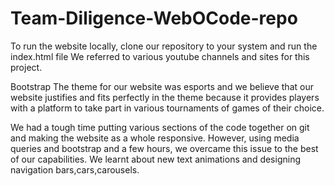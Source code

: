# Team-Diligence-WebOCode-repo

To run the website locally, clone our repository to your system and run the index.html file
We referred to various youtube channels and sites for this project.

Bootstrap
The theme for our website was esports and we believe that our website justifies and fits perfectly in the theme because it provides players with a platform to take part in various tournaments of games of their choice.


We had a tough time putting various sections of the code together on git and making the website as a whole responsive. However, using media queries and bootstrap and a few hours, we overcame this issue to the best of our capabilities.
We learnt about new text animations and designing navigation bars,cars,carousels.

